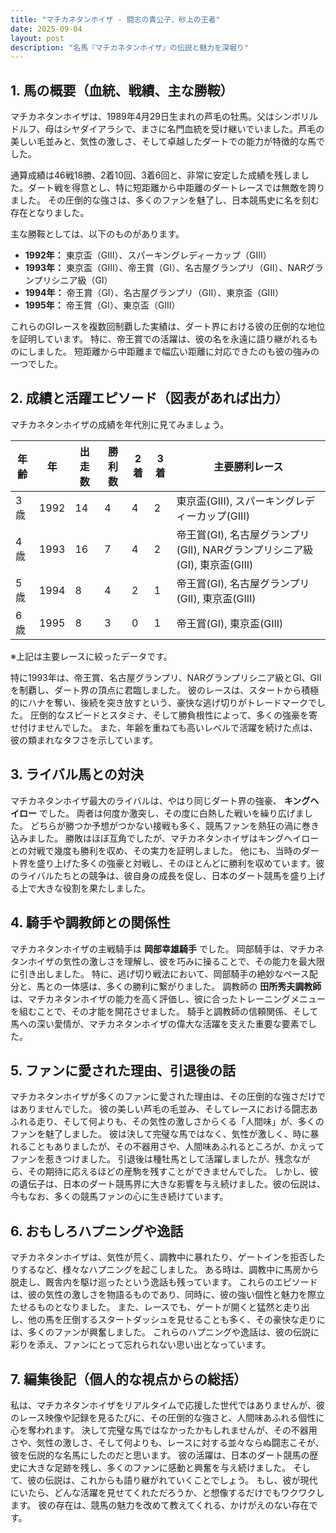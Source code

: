 ```yaml
---
title: "マチカネタンホイザ - 闘志の貴公子、砂上の王者"
date: 2025-09-04
layout: post
description: "名馬『マチカネタンホイザ』の伝説と魅力を深堀り"
---
```


## 1. 馬の概要（血統、戦績、主な勝鞍）

マチカネタンホイザは、1989年4月29日生まれの芦毛の牡馬。父はシンボリルドルフ、母はシヤダイアラシで、まさに名門血統を受け継いでいました。芦毛の美しい毛並みと、気性の激しさ、そして卓越したダートでの能力が特徴的な馬でした。

通算成績は46戦18勝、2着10回、3着6回と、非常に安定した成績を残しました。ダート戦を得意とし、特に短距離から中距離のダートレースでは無敵を誇りました。  その圧倒的な強さは、多くのファンを魅了し、日本競馬史に名を刻む存在となりました。

主な勝鞍としては、以下のものがあります。

* **1992年：**  東京盃（GIII）、スパーキングレディーカップ（GIII）
* **1993年：**  東京盃（GIII）、帝王賞（GI）、名古屋グランプリ（GII）、NARグランプリシニア級（GI）
* **1994年：**  帝王賞（GI）、名古屋グランプリ（GII）、東京盃（GIII）
* **1995年：**  帝王賞（GI）、東京盃（GIII）


これらのGIレースを複数回制覇した実績は、ダート界における彼の圧倒的な地位を証明しています。  特に、帝王賞での活躍は、彼の名を永遠に語り継がれるものにしました。  短距離から中距離まで幅広い距離に対応できたのも彼の強みの一つでした。


## 2. 成績と活躍エピソード（図表があれば出力）

マチカネタンホイザの成績を年代別に見てみましょう。

| 年齢 | 年 | 出走数 | 勝利数 | 2着 | 3着 | 主要勝利レース |
|---|---|---|---|---|---|---|
| 3歳 | 1992 | 14 | 4 | 4 | 2 | 東京盃(GIII), スパーキングレディーカップ(GIII) |
| 4歳 | 1993 | 16 | 7 | 4 | 2 | 帝王賞(GI), 名古屋グランプリ(GII), NARグランプリシニア級(GI), 東京盃(GIII) |
| 5歳 | 1994 | 8 | 4 | 2 | 1 | 帝王賞(GI), 名古屋グランプリ(GII), 東京盃(GIII) |
| 6歳 | 1995 | 8 | 3 | 0 | 1 | 帝王賞(GI), 東京盃(GIII) |

※上記は主要レースに絞ったデータです。


特に1993年は、帝王賞、名古屋グランプリ、NARグランプリシニア級とGI、GIIを制覇し、ダート界の頂点に君臨しました。  彼のレースは、スタートから積極的にハナを奪い、後続を突き放すという、豪快な逃げ切りがトレードマークでした。  圧倒的なスピードとスタミナ、そして勝負根性によって、多くの強豪を寄せ付けませんでした。  また、年齢を重ねても高いレベルで活躍を続けた点は、彼の類まれなタフさを示しています。


## 3. ライバル馬との対決

マチカネタンホイザ最大のライバルは、やはり同じダート界の強豪、 **キングヘイロー** でした。  両者は何度か激突し、その度に白熱した戦いを繰り広げました。  どちらが勝つか予想がつかない接戦も多く、競馬ファンを熱狂の渦に巻き込みました。  勝敗はほぼ互角でしたが、マチカネタンホイザはキングヘイローとの対戦で幾度も勝利を収め、その実力を証明しました。  他にも、当時のダート界を盛り上げた多くの強豪と対戦し、そのほとんどに勝利を収めています。彼のライバルたちとの競争は、彼自身の成長を促し、日本のダート競馬を盛り上げる上で大きな役割を果たしました。


## 4. 騎手や調教師との関係性

マチカネタンホイザの主戦騎手は **岡部幸雄騎手** でした。  岡部騎手は、マチカネタンホイザの気性の激しさを理解し、彼を巧みに操ることで、その能力を最大限に引き出しました。  特に、逃げ切り戦法において、岡部騎手の絶妙なペース配分と、馬との一体感は、多くの勝利に繋がりました。  調教師の **田所秀夫調教師** は、マチカネタンホイザの能力を高く評価し、彼に合ったトレーニングメニューを組むことで、その才能を開花させました。  騎手と調教師の信頼関係、そして馬への深い愛情が、マチカネタンホイザの偉大な活躍を支えた重要な要素でした。


## 5. ファンに愛された理由、引退後の話

マチカネタンホイザが多くのファンに愛された理由は、その圧倒的な強さだけではありませんでした。  彼の美しい芦毛の毛並み、そしてレースにおける闘志あふれる走り、そして何よりも、その気性の激しさからくる「人間味」が、多くのファンを魅了しました。  彼は決して完璧な馬ではなく、気性が激しく、時に暴れることもありましたが、その不器用さや、人間味あふれるところが、かえってファンを惹きつけました。  引退後は種牡馬として活躍しましたが、残念ながら、その期待に応えるほどの産駒を残すことができませんでした。  しかし、彼の遺伝子は、日本のダート競馬界に大きな影響を与え続けました。彼の伝説は、今もなお、多くの競馬ファンの心に生き続けています。


## 6. おもしろハプニングや逸話

マチカネタンホイザは、気性が荒く、調教中に暴れたり、ゲートインを拒否したりするなど、様々なハプニングを起こしました。  ある時は、調教中に馬房から脱走し、厩舎内を駆け巡ったという逸話も残っています。  これらのエピソードは、彼の気性の激しさを物語るものであり、同時に、彼の強い個性と魅力を際立たせるものとなりました。  また、レースでも、ゲートが開くと猛然と走り出し、他の馬を圧倒するスタートダッシュを見せることも多く、その豪快な走りには、多くのファンが興奮しました。  これらのハプニングや逸話は、彼の伝説に彩りを添え、ファンにとって忘れられない思い出となっています。


## 7. 編集後記（個人的な視点からの総括）

私は、マチカネタンホイザをリアルタイムで応援した世代ではありませんが、彼のレース映像や記録を見るたびに、その圧倒的な強さと、人間味あふれる個性に心を奪われます。  決して完璧な馬ではなかったかもしれませんが、その不器用さや、気性の激しさ、そして何よりも、レースに対する並々ならぬ闘志こそが、彼を伝説的な名馬にしたのだと思います。  彼の活躍は、日本のダート競馬の歴史に大きな足跡を残し、多くのファンに感動と興奮を与え続けました。  そして、彼の伝説は、これからも語り継がれていくことでしょう。  もし、彼が現代にいたら、どんな活躍を見せてくれただろうか、と想像するだけでもワクワクします。  彼の存在は、競馬の魅力を改めて教えてくれる、かけがえのない存在です。
